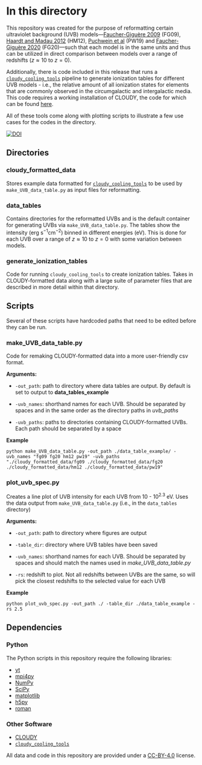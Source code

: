 # In this directory

This repository was created for the purpose of reformatting certain ultraviolet background (UVB) models&mdash;[Faucher-Giguère 2009](https://ui.adsabs.harvard.edu/abs/2009ApJ...703.1416F/abstract) (FG09), 
[Haardt and Madau 2012](https://ui.adsabs.harvard.edu/abs/2012ApJ...746..125H/abstract) (HM12),
[Puchwein et al](https://ui.adsabs.harvard.edu/abs/2019MNRAS.485...47P/abstract) (PW19)
and [Faucher-Giguère 2020](https://ui.adsabs.harvard.edu/abs/2020MNRAS.493.1614F/abstract) (FG20)&mdash;such that each model is in the same units and thus can be utilized in direct comparison between models over a
range of redshifts ($z\approx 10$ to $z=0$).

Additionally, there is code included in this release that runs a [`cloudy_cooling_tools`](https://github.com/brittonsmith/cloudy_cooling_tools)
pipeline to generate ionization tables for different UVB models - i.e., the relative amount of all ionization states for elements that are commonly observed in the circumgalactic and intergalactic media. This code requires
a working installation of CLOUDY, the code for which can be found [here](https://gitlab.nublado.org/cloudy/cloudy).

All of these tools come along with plotting scripts to illustrate a few use cases for
the codes in the directory.

[![DOI](https://zenodo.org/badge/980154341.svg)](https://doi.org/10.5281/zenodo.15367102)

## Directories

### cloudy\_formatted\_data
Stores example data formatted for [`cloudy_cooling_tools`](https://github.com/brittonsmith/cloudy_cooling_tools) to be used by `make_UVB_data_table.py` as input files for reformatting.

### data\_tables
Contains directories for the reformatted UVBs and is the default container 
for generating UVBs via `make_UVB_data_table.py`. The tables show the intensity
(erg $\mathrm{s^{-1}cm^{-2}}$) binned in different energies (eV). This is done for each UVB
over a range of $z\approx 10$ to $z=0$ with some variation between models.

### generate\_ionization\_tables
Code for running `cloudy_cooling_tools` to create ionization tables. Takes in
CLOUDY-formatted data along with a large suite of parameter files that are described
in more detail within that directory.

## Scripts

Several of these scripts have hardcoded paths that need to be edited before they can be run.

### make\_UVB\_data\_table.py
Code for remaking CLOUDY-formatted data into a more user-friendly csv format.

**Arguments:**

* `-out_path`: path to directory where data tables are output. By default is set to output to **data\_tables\_example**

* `-uvb_names`: shorthand names for each UVB. Should be separated by spaces and in the same order as the directory paths in *uvb_paths*

* `-uvb_paths`: paths to directories containing CLOUDY-formatted UVBs. Each path should be separated by a space

**Example**

```
python make_UVB_data_table.py -out_path ./data_table_example/ -uvb_names "fg09 fg20 hm12 pw19" -uvb_paths "./cloudy_formatted_data/fg09 ./cloudy_formatted_data/fg20 ./cloudy_formatted_data/hm12 ./cloudy_formatted_data/pw19"
```

### plot\_uvb\_spec.py
Creates a line plot of UVB intensity for each UVB from $10$ - $10^{2.3}$ eV. Uses
the data output from `make_UVB_data_table.py` (i.e., in the `data_tables` directory)

**Arguments:**

* `-out_path`: path to directory where figures are output

* `-table_dir`: directory where UVB tables have been saved

* `-uvb_names`: shorthand names for each UVB. Should be separated by spaces and should match the names used in *make\_UVB\_data\_table.py*

* `-rs`: redshift to plot. Not all redshifts between UVBs are the same, so will pick the closest redshifts to the selected value for each UVB

**Example**

```
python plot_uvb_spec.py -out_path ./ -table_dir ./data_table_example -rs 2.5
```

## Dependencies

### Python

The Python scripts in this repository require the following libraries:

* [yt](https://yt-project.org/)
* [mpi4py](https://mpi4py.readthedocs.io/en/stable/)
* [NumPy](https://numpy.org/)
* [SciPy](https://scipy.org/)
* [matplotlib](https://matplotlib.org/)
* [h5py](https://www.h5py.org/)
* [roman](https://pypi.org/project/roman/)

### Other Software

* [CLOUDY](https://gitlab.nublado.org/cloudy/cloudy)
* [`cloudy_cooling_tools`](https://github.com/brittonsmith/cloudy_cooling_tools)

All data and code in this repository are provided under a [CC-BY-4.0](https://creativecommons.org/licenses/by/4.0/legalcode) license. 
